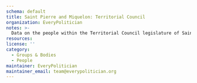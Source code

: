 ```yaml
---
schema: default
title: Saint Pierre and Miquelon: Territorial Council
organization: EveryPolitician
notes: >-
  Data on the people within the Territorial Council legislature of Saint Pierre and Miquelon.
resources:
license: ''
category:
  - Groups & Bodies
  - People
maintainer: EveryPolitician
maintainer_email: team@everypolitician.org
---
```

